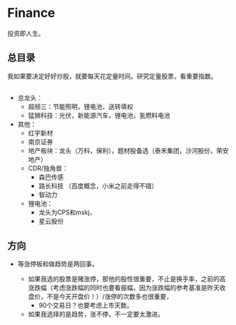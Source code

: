 # Finance

投资即人生。

## 总目录

我如果要决定好好炒股，就要每天花定量时间。研究定量股票，看重要指数。

## 

- 总龙头：
  - 超频三：节能照明，锂电池，送转填权
  - 猛狮科技：光伏，新能源汽车，锂电池，氢燃料电池
- 其他：
  - 红宇新材
  - 南京证券
  - 地产板块：龙头（万科，保利），题材股备选（泰禾集团，沙河股份，荣安地产）
  - CDR/独角兽：
    - 森巴传感
    - 路长科技 （百度概念，小米之前走得不错）
    - 智动力
  - 锂电池：
    - 龙头为CPS和mskj，
    - 星云股份
    
## 方向

- 等涨停板和做趋势是两回事。

  - 如果我选的股票是赌涨停，那他的股性很重要，不止是换手率，之前的高涨跌幅（考虑涨跌幅的同时也要看振幅，因为涨跌幅的参考基准是昨天收盘价，不是今天开盘价！）/涨停的次数多也很重要，
    - 90个交易日？也要考虑上市天数。
  - 如果我选择的是趋势，涨不停，不一定要太激进。
